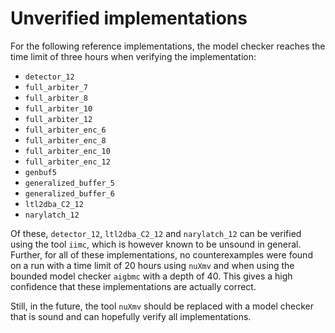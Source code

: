 # Unverified implementations

For the following reference implementations, the model checker reaches the
time limit of three hours when verifying the implementation:

- `detector_12`
- `full_arbiter_7`
- `full_arbiter_8`
- `full_arbiter_10`
- `full_arbiter_12`
- `full_arbiter_enc_6`
- `full_arbiter_enc_8`
- `full_arbiter_enc_10`
- `full_arbiter_enc_12`
- `genbuf5`
- `generalized_buffer_5`
- `generalized_buffer_6`
- `ltl2dba_C2_12`
- `narylatch_12`

Of these, `detector_12`, `ltl2dba_C2_12` and `narylatch_12` can be verified
using the tool `iimc`, which is however known to be unsound in general.
Further, for all of these implementations, no counterexamples were found on a
run with a time limit of 20 hours using `nuXmv` and when using the bounded
model checker `aigbmc` with a depth of 40. This gives a high confidence that
these implementations are actually correct.

Still, in the future, the tool `nuXmv` should be replaced with a model
checker that is sound and can hopefully verify all implementations.
